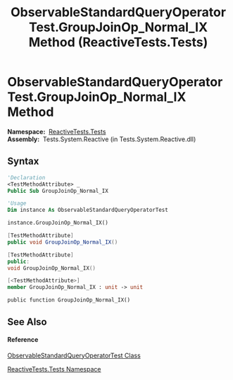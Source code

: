 ﻿---
title: ObservableStandardQueryOperatorTest.GroupJoinOp_Normal_IX Method  (ReactiveTests.Tests)
TOCTitle: GroupJoinOp_Normal_IX Method
ms:assetid: M:ReactiveTests.Tests.ObservableStandardQueryOperatorTest.GroupJoinOp_Normal_IX
ms:mtpsurl: https://msdn.microsoft.com/en-us/library/reactivetests.tests.observablestandardqueryoperatortest.groupjoinop_normal_ix(v=VS.103)
ms:contentKeyID: 36620483
ms.date: 06/28/2011
mtps_version: v=VS.103
f1_keywords:
- ReactiveTests.Tests.ObservableStandardQueryOperatorTest.GroupJoinOp_Normal_IX
dev_langs:
- CSharp
- JScript
- VB
- FSharp
- c++
---

# ObservableStandardQueryOperatorTest.GroupJoinOp\_Normal\_IX Method

**Namespace:**  [ReactiveTests.Tests](hh289046\(v=vs.103\).md)  
**Assembly:**  Tests.System.Reactive (in Tests.System.Reactive.dll)

## Syntax

``` vb
'Declaration
<TestMethodAttribute> _
Public Sub GroupJoinOp_Normal_IX
```

``` vb
'Usage
Dim instance As ObservableStandardQueryOperatorTest

instance.GroupJoinOp_Normal_IX()
```

``` csharp
[TestMethodAttribute]
public void GroupJoinOp_Normal_IX()
```

``` c++
[TestMethodAttribute]
public:
void GroupJoinOp_Normal_IX()
```

``` fsharp
[<TestMethodAttribute>]
member GroupJoinOp_Normal_IX : unit -> unit 
```

``` jscript
public function GroupJoinOp_Normal_IX()
```

## See Also

#### Reference

[ObservableStandardQueryOperatorTest Class](hh288944\(v=vs.103\).md)

[ReactiveTests.Tests Namespace](hh289046\(v=vs.103\).md)

